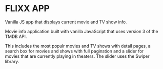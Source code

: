 # FLIXX APP

Vanilla JS app that displays current movie and TV show info.

Movie info application built with vanilla JavaScript that uses version 3 of the TMDB API.

This includes the most populr movies and TV shows with detail pages, a search box for movies and shows with full pagination and a slider for movies that are currently playing in theaters. The slider uses the Swiper library.